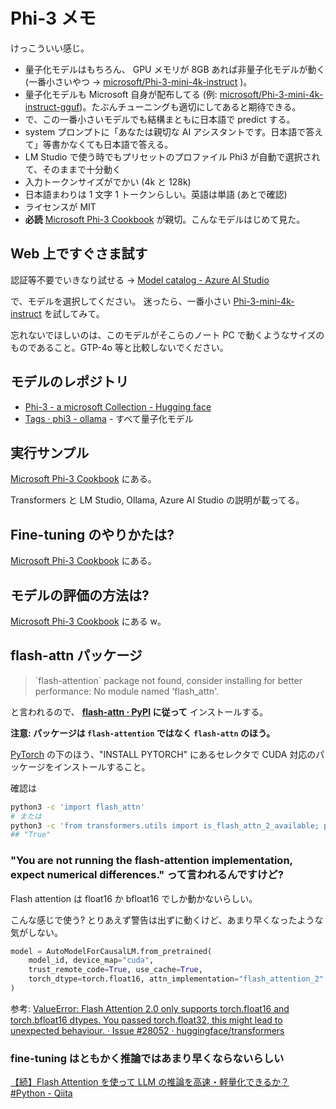 # Phi-3 メモ

けっこういい感じ。

- 量子化モデルはもちろん、
  GPU メモリが 8GB あれば非量子化モデルが動く (一番小さいやつ →
  [microsoft/Phi-3-mini-4k-instruct](https://huggingface.co/microsoft/Phi-3-mini-4k-instruct)
  )。
- 量子化モデルも Microsoft 自身が配布してる
  (例: [microsoft/Phi-3-mini-4k-instruct-gguf](https://huggingface.co/microsoft/Phi-3-mini-4k-instruct-gguf))。たぶんチューニングも適切にしてあると期待できる。
- で、この一番小さいモデルでも結構まともに日本語で predict する。
- system プロンプトに「あなたは親切な AI アシスタントです。日本語で答えて」等書かなくても日本語で答える。
- LM Studio で使う時でもプリセットのプロファイル Phi3 が自動で選択されて、そのままで十分動く
- 入力トークンサイズがでかい (4k と 128k)
- 日本語まわりは 1 文字 1 トークンらしい。英語は単語 (あとで確認)
- ライセンスが MIT
- **必読** [Microsoft Phi\-3 Cookbook](https://github.com/microsoft/Phi-3CookBook/) が親切。こんなモデルはじめて見た。

## Web 上ですぐさま試す

認証等不要でいきなり試せる → [Model catalog - Azure AI Studio](https://ai.azure.com/explore/models?tid=e67df547-9d0d-4f4d-9161-51c6ed1f7d11&selectedCollection=phi&selectedTask=chat-completion&selectedLicense=mit)

で、モデルを選択してください。
迷ったら、一番小さい
[Phi-3-mini-4k-instruct](https://ai.azure.com/explore/models/Phi-3-mini-4k-instruct/version/7/registry/azureml?tid=e67df547-9d0d-4f4d-9161-51c6ed1f7d11) を試してみて。

忘れないでほしいのは、このモデルがそこらのノート PC で動くようなサイズのものであること。GTP-4o 等と比較しないでください。

## モデルのレポジトリ

- [Phi-3 - a microsoft Collection - Hugging face](https://huggingface.co/collections/microsoft/phi-3-6626e15e9585a200d2d761e3)
- [Tags · phi3 - ollama](https://ollama.com/library/phi3/tags) - すべて量子化モデル

## 実行サンプル

[Microsoft Phi\-3 Cookbook](https://github.com/microsoft/Phi-3CookBook/?tab=readme-ov-file#microsoft-phi-3-cookbook)
にある。

Transformers と LM Studio, Ollama, Azure AI Studio の説明が載ってる。

## Fine-tuning のやりかたは?

[Microsoft Phi\-3 Cookbook](https://github.com/microsoft/Phi-3CookBook/?tab=readme-ov-file#microsoft-phi-3-cookbook)
にある。

## モデルの評価の方法は?

[Microsoft Phi\-3 Cookbook](https://github.com/microsoft/Phi-3CookBook/?tab=readme-ov-file#microsoft-phi-3-cookbook)
にある w。

## flash-attn パッケージ

> \`flash-attention\` package not found, consider installing for better performance: No module named 'flash_attn'.

と言われるので、
**[flash-attn · PyPI](https://pypi.org/project/flash-attn/)
に従って**
インストールする。

**注意: パッケージは `flash-attention` ではなく `flash-attn` のほう。**

[PyTorch](https://pytorch.org/)
の下のほう、"INSTALL PYTORCH" にあるセレクタで
CUDA 対応のパッケージをインストールすること。

確認は

```sh
python3 -c 'import flash_attn'
# または
python3 -c 'from transformers.utils import is_flash_attn_2_available; print(is_flash_attn_2_available())'
## "True"
```

### "You are not running the flash-attention implementation, expect numerical differences." って言われるんですけど?

Flash attention は
float16 か bfloat16 でしか動かないらしい。

こんな感じで使う? とりあえず警告は出ずに動くけど、あまり早くなったような気がしない。

```python
model = AutoModelForCausalLM.from_pretrained(
    model_id, device_map="cuda",
    trust_remote_code=True, use_cache=True,
    torch_dtype=torch.float16, attn_implementation="flash_attention_2"
)
```

参考: [ValueError: Flash Attention 2.0 only supports torch.float16 and torch.bfloat16 dtypes. You passed torch.float32, this might lead to unexpected behaviour. · Issue #28052 · huggingface/transformers](https://github.com/huggingface/transformers/issues/28052)

### fine-tuning はともかく推論ではあまり早くならないらしい

[【続】Flash Attention を使って LLM の推論を高速・軽量化できるか？ #Python - Qiita](https://qiita.com/jovyan/items/5716cd83e246df4a158e)
